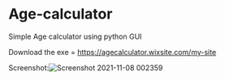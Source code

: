 # Age-calculator
Simple Age calculator using python GUI

Download the exe = https://agecalculator.wixsite.com/my-site

Screenshot:![Screenshot 2021-11-08 002359](https://user-images.githubusercontent.com/82047275/140657999-202b72ae-2077-43be-94f4-5096dd351e61.png)

